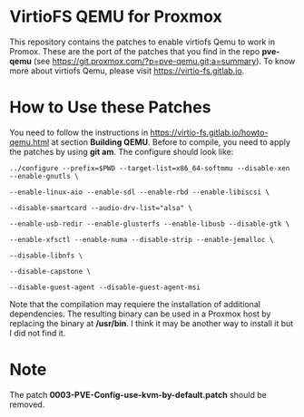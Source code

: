 # VirtioFS QEMU for Proxmox

This repository contains the patches to enable virtiofs Qemu to work in Promox. These are the port of the patches that you find in the repo **pve-qemu** (see https://git.proxmox.com/?p=pve-qemu.git;a=summary). To know more about virtiofs Qemu, please visit https://virtio-fs.gitlab.io.

# How to Use these Patches

You need to follow the instructions in https://virtio-fs.gitlab.io/howto-qemu.html at section **Building QEMU**. Before to compile, you need to apply the patches by using **git am**. The configure should look like:

`../configure --prefix=$PWD --target-list=x86_64-softmmu --disable-xen --enable-gnutls \`

`--enable-linux-aio --enable-sdl --enable-rbd --enable-libiscsi \`

`--disable-smartcard --audio-drv-list="alsa" \`

`--enable-usb-redir --enable-glusterfs --enable-libusb --disable-gtk \`

`--enable-xfsctl --enable-numa --disable-strip --enable-jemalloc \`

`--disable-libnfs \`

`--disable-capstone \`

`--disable-guest-agent --disable-guest-agent-msi`

Note that the compilation may requiere the installation of additional dependencies. The resulting binary can be used in a Proxmox host by replacing the binary at **/usr/bin**. I think it may be another way to install it but I did not find it.

# Note

The patch **0003-PVE-Config-use-kvm-by-default.patch** should be removed. 
